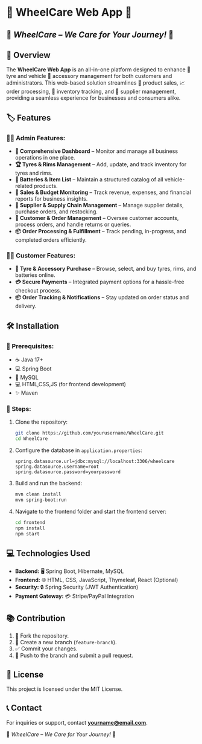 
# 🌟 WheelCare Web App 🌟  
## 🏁 *WheelCare – We Care for Your Journey!* 🏁  

## 📄 Overview  

The **WheelCare Web App** is an all-in-one platform designed to enhance 🚗 tyre and vehicle 🌟 accessory management for both customers and administrators. This web-based solution streamlines 🛒 product sales, 📈 order processing, 💼 inventory tracking, and 🏰 supplier management, providing a seamless experience for businesses and consumers alike.  

## 🏷️ Features  

### 👩‍💼 Admin Features:  

- **📅 Comprehensive Dashboard** – Monitor and manage all business operations in one place.  
- **🏆 Tyres & Rims Management** – Add, update, and track inventory for tyres and rims.  
- **🔋 Batteries & Item List** – Maintain a structured catalog of all vehicle-related products.  
- **💸 Sales & Budget Monitoring** – Track revenue, expenses, and financial reports for business insights.  
- **🏢 Supplier & Supply Chain Management** – Manage supplier details, purchase orders, and restocking.  
- **👥 Customer & Order Management** – Oversee customer accounts, process orders, and handle returns or queries.  
- **📦 Order Processing & Fulfillment** – Track pending, in-progress, and completed orders efficiently.  

### 🚶‍♂️ Customer Features:  

- **🛒 Tyre & Accessory Purchase** – Browse, select, and buy tyres, rims, and batteries online.  
- **💳 Secure Payments** – Integrated payment options for a hassle-free checkout process.  
- **📦 Order Tracking & Notifications** – Stay updated on order status and delivery.  

## 🛠️ Installation  

### 📃 Prerequisites:  

- ☕ Java 17+  
- 💻 Spring Boot  
- 🏢 MySQL  
- 💻 HTML,CSS,JS (for frontend development)  
- ✨ Maven  

### 🔄 Steps:  

1. Clone the repository:  
   ```sh
   git clone https://github.com/yourusername/WheelCare.git
   cd WheelCare
   ```  
2. Configure the database in `application.properties`:  
   ```properties
   spring.datasource.url=jdbc:mysql://localhost:3306/wheelcare
   spring.datasource.username=root
   spring.datasource.password=yourpassword
   ```  
3. Build and run the backend:  
   ```sh
   mvn clean install
   mvn spring-boot:run
   ```  
4. Navigate to the frontend folder and start the frontend server:  
   ```sh
   cd frontend
   npm install
   npm start
   ```  

## 💻 Technologies Used  

- **Backend:** 🖥️ Spring Boot, Hibernate, MySQL  
- **Frontend:** 🌐 HTML, CSS, JavaScript, Thymeleaf, React (Optional)  
- **Security:** 🔒 Spring Security (JWT Authentication)  
- **Payment Gateway:** 💳 Stripe/PayPal Integration  

## 📚 Contribution  

1. 🍴 Fork the repository.  
2. 🔄 Create a new branch (`feature-branch`).  
3. ✅ Commit your changes.  
4. 🚀 Push to the branch and submit a pull request.  

## 📜 License  

This project is licensed under the MIT License.  

## 📞 Contact  

For inquiries or support, contact **[yourname@email.com](mailto:yourname@email.com)**.  

🚀 *WheelCare – We Care for Your Journey!* 🚀  
